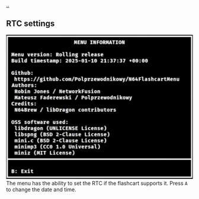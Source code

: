 [..](./00_index.md)
## RTC settings

![RTC information](./images/menu-information.png "RTC Information")
The menu has the ability to set the RTC if the flashcart supports it.
Press `A` to change the date and time.
